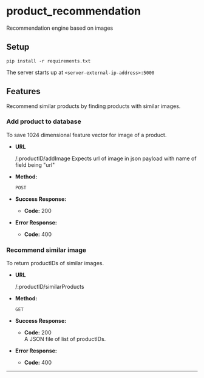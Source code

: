 # product_recommendation
Recommendation engine based on images

## Setup

```
pip install -r requirements.txt
```

The server starts up at `<server-external-ip-address>:5000`

## Features

Recommend similar products by finding products with similar images.


### Add product to database

  To save 1024 dimensional feature vector for image of a product.

* **URL**

  /:productID/addImage
  Expects url of image in json payload with name of field being "url"

* **Method:**
  
  `POST`
  
* **Success Response:**
  
  * **Code:** 200 <br />

* **Error Response:**

  * **Code:** 400 <br />



### Recommend similar image

To return productIDs of similar images. 

- **URL**

  /:productID/similarProducts

- **Method:**

  `GET`

- **Success Response:**

  - **Code:** 200 <br />
    A JSON file of list of productIDs.

- **Error Response:**

  - **Code:** 400 <br />

----

